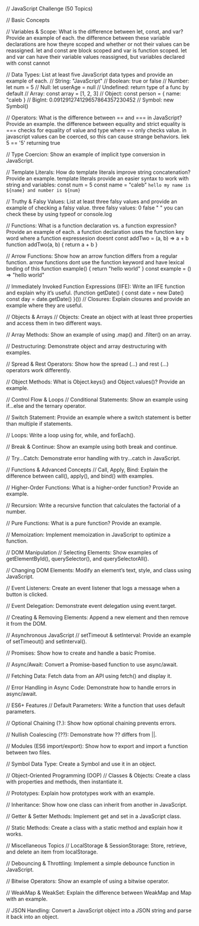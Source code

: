// JavaScript Challenge (50 Topics)

// Basic Concepts

// Variables & Scope: What is the difference between let, const, and var? Provide an example of each.
the difference between these variable declarations are how theyre scoped and whether or not their values can be reassigned. let and const are block scoped and var is function scoped. let and var can have their variable values reassigned, but variables declared with const cannot

// Data Types: List at least five JavaScript data types and provide an example of each.
// String: "JavaScript"
// Boolean: true or false
// Number: let num = 5
// Null: let userAge = null
// Undefined: return type of a func by default
// Array: const array = [1, 2, 3]
// Object: const person = {
name: "caleb
}
// BigInt: 0.091291274129657864357230452
// Symbol: new Symbol()

// Operators: What is the difference between == and === in JavaScript? Provide an example.
the difference between equality and strict equality is === checks for equality of value and type where == only checks value. in javascript values can be coerced, so this can cause strange behaviors. liek 5 == '5' returning true

// Type Coercion: Show an example of implicit type conversion in JavaScript.

// Template Literals: How do template literals improve string concatenation? Provide an example.
template literals provide an easier syntax to work with string and variables:
const num = 5
const name = "caleb"
`hello my name is ${name} and number is ${num}`

// Truthy & Falsy Values: List at least three falsy values and provide an example of checking a falsy value.
three falsy values: 0 false " "
you can check these by using typeof or console.log

// Functions: What is a function declaration vs. a function expression? Provide an example of each.
a function declaration uses the function key word where a function expressesion doesnt
const addTwo = (a, b) => a + b
function addTwo(a, b) {
return a + b
}

// Arrow Functions: Show how an arrow function differs from a regular function.
arrow functions dont use the function keyword and have lexical bnding of this
function example() {
return "hello world"
}
const example = () => "hello world"

// Immediately Invoked Function Expressions (IIFE): Write an IIFE function and explain why it’s useful.
(function getDate() {
const date = new Date()
const day = date.getDate()
}())
// Closures: Explain closures and provide an example where they are useful.

// Objects & Arrays
// Objects: Create an object with at least three properties and access them in two different ways.

// Array Methods: Show an example of using .map() and .filter() on an array.

// Destructuring: Demonstrate object and array destructuring with examples.

// Spread & Rest Operators: Show how the spread (...) and rest (...) operators work differently.

// Object Methods: What is Object.keys() and Object.values()? Provide an example.

// Control Flow & Loops
// Conditional Statements: Show an example using if...else and the ternary operator.

// Switch Statement: Provide an example where a switch statement is better than multiple if statements.

// Loops: Write a loop using for, while, and forEach().

// Break & Continue: Show an example using both break and continue.

// Try...Catch: Demonstrate error handling with try...catch in JavaScript.

// Functions & Advanced Concepts
// Call, Apply, Bind: Explain the difference between call(), apply(), and bind() with examples.

// Higher-Order Functions: What is a higher-order function? Provide an example.

// Recursion: Write a recursive function that calculates the factorial of a number.

// Pure Functions: What is a pure function? Provide an example.

// Memoization: Implement memoization in JavaScript to optimize a function.

// DOM Manipulation
// Selecting Elements: Show examples of getElementById(), querySelector(), and querySelectorAll().

// Changing DOM Elements: Modify an element’s text, style, and class using JavaScript.

// Event Listeners: Create an event listener that logs a message when a button is clicked.

// Event Delegation: Demonstrate event delegation using event.target.

// Creating & Removing Elements: Append a new element and then remove it from the DOM.

// Asynchronous JavaScript
// setTimeout & setInterval: Provide an example of setTimeout() and setInterval().

// Promises: Show how to create and handle a basic Promise.

// Async/Await: Convert a Promise-based function to use async/await.

// Fetching Data: Fetch data from an API using fetch() and display it.

// Error Handling in Async Code: Demonstrate how to handle errors in async/await.

// ES6+ Features
// Default Parameters: Write a function that uses default parameters.

// Optional Chaining (?.): Show how optional chaining prevents errors.

// Nullish Coalescing (??): Demonstrate how ?? differs from ||.

// Modules (ES6 import/export): Show how to export and import a function between two files.

// Symbol Data Type: Create a Symbol and use it in an object.

// Object-Oriented Programming (OOP)
// Classes & Objects: Create a class with properties and methods, then instantiate it.

// Prototypes: Explain how prototypes work with an example.

// Inheritance: Show how one class can inherit from another in JavaScript.

// Getter & Setter Methods: Implement get and set in a JavaScript class.

// Static Methods: Create a class with a static method and explain how it works.

// Miscellaneous Topics
// LocalStorage & SessionStorage: Store, retrieve, and delete an item from localStorage.

// Debouncing & Throttling: Implement a simple debounce function in JavaScript.

// Bitwise Operators: Show an example of using a bitwise operator.

// WeakMap & WeakSet: Explain the difference between WeakMap and Map with an example.

// JSON Handling: Convert a JavaScript object into a JSON string and parse it back into an object.
